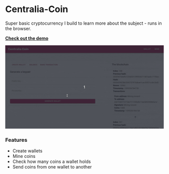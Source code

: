 # Centralia-Coin
Super basic cryptocurrency I build to learn more about the subject - runs in the browser.

[**Check out the demo**](https://dunky11.github.io/centralia-coin/)

[<img src="/.github/gifs/showcase.gif">](https://dunky11.github.io/centralia-coin/ "Go to demo website")

### Features
- Create wallets
- Mine coins
- Check how many coins a wallet holds
- Send coins from one wallet to another
